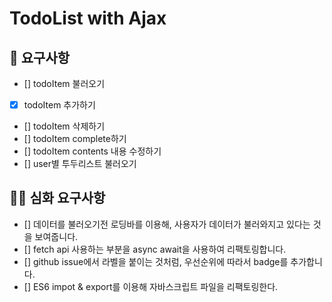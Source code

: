 # TodoList with Ajax

## 🎯 요구사항
- [] todoItem 불러오기
- [x] todoItem 추가하기
- [] todoItem 삭제하기
- [] todoItem complete하기
- [] todoItem contents 내용 수정하기
- [] user별 투두리스트 불러오기

## 🎯🎯 심화 요구사항
- [] 데이터를 불러오기전 로딩바를 이용해, 사용자가 데이터가 불러와지고 있다는 것을 보여줍니다.
- [] fetch api 사용하는 부분을 async await을 사용하여 리팩토링합니다.
- [] github issue에서 라벨을 붙이는 것처럼, 우선순위에 따라서 badge를 추가합니다.
- [] ES6 impot & export를 이용해 자바스크립트 파일을 리팩토링한다.